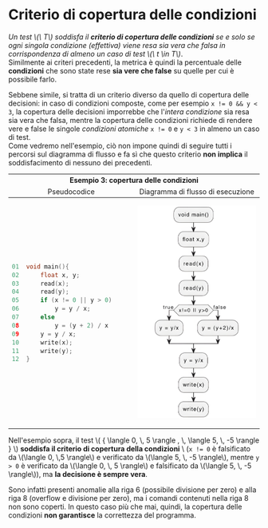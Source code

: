 # Criterio di copertura delle condizioni

_Un test \\(\ T\\) soddisfa il __criterio di copertura delle condizioni__ se e solo se ogni singola condizione (effettiva) viene resa sia vera che falsa in corrispondenza di almeno un caso di test \\(\ t \in T\\)_. \
Similmente ai criteri precedenti, la metrica è quindi la percentuale delle __condizioni__ che sono state rese __sia vere che false__ su quelle per cui è possibile farlo.

Sebbene simile, si tratta di un criterio diverso da quello di copertura delle decisioni: in caso di condizioni composte, come per esempio `x != 0 && y < 3`, la copertura delle decisioni imporrebbe che l'_intera condizione_ sia resa sia vera che falsa, mentre la copertura delle condizioni richiede di rendere vere e false le singole _condizioni atomiche_ `x != 0` e `y < 3` in almeno un caso di test. \
Come vedremo nell'esempio, ciò non impone quindi di seguire tutti i percorsi sul diagramma di flusso e fa sì che questo criterio __non implica__ il soddisfacimento di nessuno dei precedenti.

<table>
<thead>
<tr>
    <th colspan="2">Esempio 3: copertura delle condizioni</th>
</tr>
<tr>
    <td style="width: 50%" align="center">Pseudocodice</td>
    <td style="width: 50%" align="center">Diagramma di flusso di esecuzione</td>
</tr>
</thead>
<tbody>
<tr>
<td>

```c
01  void main(){
02      float x, y;
03      read(x);
04      read(y);
05      if (x != 0 || y > 0)
06          y = y / x;
07      else
08          y = (y + 2) / x
09      y = y / x;
10      write(x);
11      write(y);
12  }
```
</td>
<td>

![Esempio criterio decisioni](/assets/13_criteri-copertura-esempio-3.png)
</td>
</tr>
</tbody>
</table>

Nell'esempio sopra, il test \\( \{ \langle 0, \\, 5 \rangle , \\, \langle 5, \\, -5 \rangle \} \\) __soddisfa il criterio di copertura della condizioni__ \\
(`x != 0` è falsificato da \\(\langle 0, \\,5 \rangle\\) e verificato da \\(\langle 5, \\, -5 \rangle\\), mentre `y > 0` è verificato da \\(\langle 0, \\, 5 \rangle\\) e falsificato da \\(\langle 5, \\, -5 \rangle\\)), ma __la decisione è sempre vera__.

Sono infatti presenti anomalie alla riga 6 (possibile divisione per zero) e alla riga 8 (overflow e divisione per zero), ma i comandi contenuti nella riga 8 non sono coperti.
In questo caso più che mai, quindi, la copertura delle condizioni __non garantisce__ la correttezza del programma.
